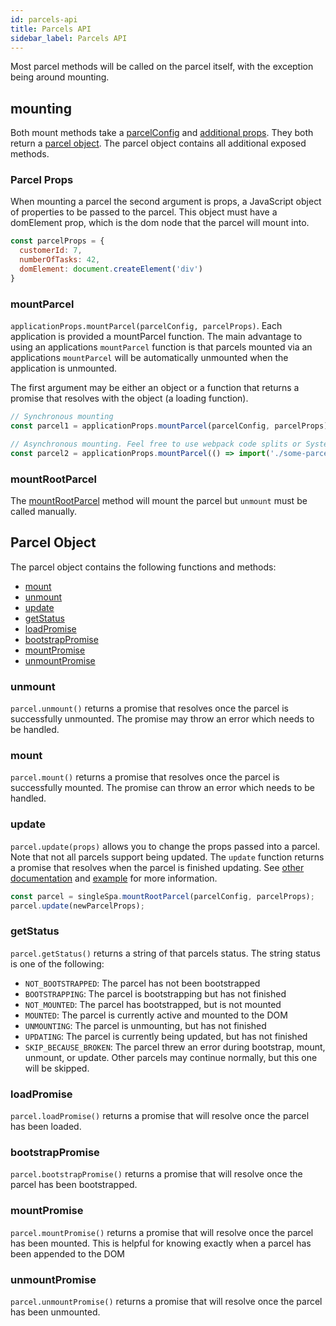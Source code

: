 ```yaml
---
id: parcels-api
title: Parcels API
sidebar_label: Parcels API
---
```


Most parcel methods will be called on the parcel itself, with the exception being around mounting.

## mounting

Both mount methods take a [parcelConfig](parcels-overview.md#parcel-configuration) and [additional props](parcels-api.md#parcel-props).
They both return a [parcel object](parcels-api.md#parcel-object). The parcel object contains all additional exposed methods.

### Parcel Props

When mounting a parcel the second argument is props, a JavaScript object of properties to be passed to the parcel. This object must have a domElement prop, which is the dom node that the parcel will mount into.

```js
const parcelProps = {
  customerId: 7,
  numberOfTasks: 42,
  domElement: document.createElement('div')
}
```

### mountParcel

`applicationProps.mountParcel(parcelConfig, parcelProps)`. Each application is provided a mountParcel function.
The main advantage to using an applications `mountParcel` function is that parcels mounted via an
applications `mountParcel` will be automatically unmounted when the application is unmounted.

The first argument may be either an object or a function that returns a promise that resolves with the object (a loading function).

```js
// Synchronous mounting
const parcel1 = applicationProps.mountParcel(parcelConfig, parcelProps);

// Asynchronous mounting. Feel free to use webpack code splits or SystemJS dynamic loading
const parcel2 = applicationProps.mountParcel(() => import('./some-parcel'), parcelProps);
```

### mountRootParcel

The [mountRootParcel](api.md#mountrootparcel) method will mount the parcel but `unmount` must be called manually.

## Parcel Object

The parcel object contains the following functions and methods:

- [mount](parcels-api.md#mount)
- [unmount](parcels-api.md#unmount)
- [update](parcels-api.md#update)
- [getStatus](parcels-api.md#getstatus)
- [loadPromise](parcels-api.md#loadpromise)
- [bootstrapPromise](parcels-api.md#bootstrappromise)
- [mountPromise](parcels-api.md#mountpromise)
- [unmountPromise](parcels-api.md#unmountpromise)

### unmount

`parcel.unmount()` returns a promise that resolves once the parcel is successfully unmounted. The promise may throw an error which needs to be handled.

### mount

`parcel.mount()` returns a promise that resolves once the parcel is successfully mounted. The promise can throw an error which needs to be handled.

### update

`parcel.update(props)` allows you to change the props passed into a parcel. Note that not all parcels support being updated. The `update` function returns a promise that resolves when the parcel is finished updating. See [other documentation](parcels-overview.md#update-optional) and [example](https://single-spa.js.org/docs/parcels-overview.html#quick-example) for more information.

```js
const parcel = singleSpa.mountRootParcel(parcelConfig, parcelProps);
parcel.update(newParcelProps);
```

### getStatus

`parcel.getStatus()` returns a string of that parcels status. The string status is one of the following:

- `NOT_BOOTSTRAPPED`: The parcel has not been bootstrapped
- `BOOTSTRAPPING`: The parcel is bootstrapping but has not finished
- `NOT_MOUNTED`: The parcel has bootstrapped, but is not mounted
- `MOUNTED`: The parcel is currently active and mounted to the DOM
- `UNMOUNTING`: The parcel is unmounting, but has not finished
- `UPDATING`: The parcel is currently being updated, but has not finished
- `SKIP_BECAUSE_BROKEN`: The parcel threw an error during bootstrap, mount, unmount, or update. Other parcels may continue normally, but this one will be skipped.

### loadPromise

`parcel.loadPromise()` returns a promise that will resolve once the parcel has been loaded.

### bootstrapPromise

`parcel.bootstrapPromise()` returns a promise that will resolve once the parcel has been bootstrapped.

### mountPromise

`parcel.mountPromise()` returns a promise that will resolve once the parcel has been mounted. This is helpful for knowing exactly when a parcel has been appended to the DOM

### unmountPromise

`parcel.unmountPromise()` returns a promise that will resolve once the parcel has been unmounted.